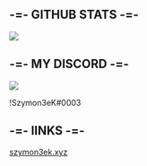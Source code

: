 <h2>-=- GITHUB STATS -=-</h2>

<img src = "https://github-readme-stats.vercel.app/api/top-langs/?username=Szymon3eK&layout=compact&theme=tokyonight">


<h2>-=- MY DISCORD -=-</h2>

 <img src = "https://discord-readme-badge.vercel.app/api?id=348145993113665546">
 <p>!Szymon3eK#0003</p>

<h2>-=- lINKS -=-</h2>
<a href = "https://szymon3ek.xyz">szymon3ek.xyz</a>


